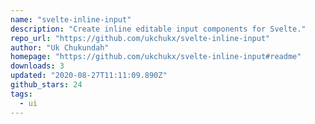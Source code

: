 ```yaml
---
name: "svelte-inline-input"
description: "Create inline editable input components for Svelte."
repo_url: "https://github.com/ukchukx/svelte-inline-input"
author: "Uk Chukundah"
homepage: "https://github.com/ukchukx/svelte-inline-input#readme"
downloads: 3
updated: "2020-08-27T11:11:09.890Z"
github_stars: 24
tags: 
  - ui
---
```


